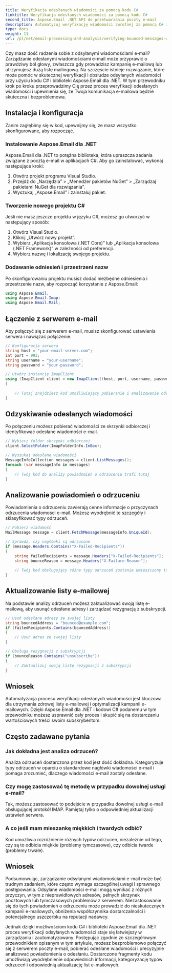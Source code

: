 ```yaml
---
title: Weryfikacja odesłanych wiadomości za pomocą kodu C#
linktitle: Weryfikacja odesłanych wiadomości za pomocą kodu C#
second_title: Aspose.Email .NET API do przetwarzania poczty e-mail
description: Automatyzuj weryfikację wiadomości zwrotnej za pomocą C# i Aspose.Email dla .NET. Z łatwością zarządzaj listami e-mailowymi i zwiększaj efektywność kampanii.
type: docs
weight: 11
url: /pl/net/email-processing-and-analysis/verifying-bounced-messages-with-csharp-code/
---
```


Czy masz dość radzenia sobie z odsyłanymi wiadomościami e-mail? Zarządzanie odesłanymi wiadomościami e-mail może przyprawić o prawdziwy ból głowy, zwłaszcza gdy prowadzisz kampanię e-mailową lub utrzymujesz dużą listę mailingową. Na szczęście istnieje rozwiązanie, które może pomóc w skutecznej weryfikacji i obsłudze odsyłanych wiadomości przy użyciu kodu C# i biblioteki Aspose.Email dla .NET. W tym przewodniku krok po kroku przeprowadzimy Cię przez proces weryfikacji odesłanych wiadomości i upewnienia się, że Twoja komunikacja e-mailowa będzie skuteczna i bezproblemowa.

## Instalacja i konfiguracja

Zanim zagłębimy się w kod, upewnijmy się, że masz wszystko skonfigurowane, aby rozpocząć.

### Instalowanie Aspose.Email dla .NET

Aspose.Email dla .NET to potężna biblioteka, która upraszcza zadania związane z pocztą e-mail w aplikacjach C#. Aby go zainstalować, wykonaj następujące kroki:

1. Otwórz projekt programu Visual Studio.
2. Przejdź do „Narzędzia” > „Menedżer pakietów NuGet” > „Zarządzaj pakietami NuGet dla rozwiązania”.
3. Wyszukaj „Aspose.Email” i zainstaluj pakiet.

### Tworzenie nowego projektu C#

Jeśli nie masz jeszcze projektu w języku C#, możesz go utworzyć w następujący sposób:

1. Otwórz Visual Studio.
2. Kliknij „Utwórz nowy projekt”.
3. Wybierz „Aplikacja konsolowa (.NET Core)” lub „Aplikacja konsolowa (.NET Framework)” w zależności od preferencji.
4. Wybierz nazwę i lokalizację swojego projektu.

### Dodawanie odniesień i przestrzeni nazw

Po skonfigurowaniu projektu musisz dodać niezbędne odniesienia i przestrzenie nazw, aby rozpocząć korzystanie z Aspose.Email:

```csharp
using Aspose.Email;
using Aspose.Email.Imap;
using Aspose.Email.Mail;
```

## Łączenie z serwerem e-mail

Aby połączyć się z serwerem e-mail, musisz skonfigurować ustawienia serwera i nawiązać połączenie.

```csharp
// Konfiguracja serwera
string host = "your-email-server.com";
int port = 993;
string username = "your-username";
string password = "your-password";

// Utwórz instancję ImapClient
using (ImapClient client = new ImapClient((host, port, username, password))
{
   
    // Tutaj znajdziesz kod umożliwiający pobieranie i analizowanie odesłanych wiadomości
}
```

## Odzyskiwanie odesłanych wiadomości

Po połączeniu możesz pobierać wiadomości ze skrzynki odbiorczej i identyfikować odesłane wiadomości e-mail.

```csharp
// Wybierz folder skrzynki odbiorczej
client.SelectFolder(ImapFolderInfo.InBox);

// Wyszukaj odesłane wiadomości
MessageInfoCollection messages = client.ListMessages();
foreach (var messageInfo in messages)
{
    // Twój kod do analizy powiadomień o odrzuceniu trafi tutaj
}
```

## Analizowanie powiadomień o odrzuceniu

Powiadomienia o odrzuceniu zawierają cenne informacje o przyczynach odrzucenia wiadomości e-mail. Możesz wyodrębnić te szczegóły i sklasyfikować typy odrzuceń.

```csharp
// Pobierz wiadomość
MailMessage message = client.FetchMessage(messageInfo.UniqueId);

// Sprawdź, czy nagłówki są odrzucone
if (message.Headers.Contains("X-Failed-Recipients"))
{
    string failedRecipients = message.Headers["X-Failed-Recipients"];
    string bounceReason = message.Headers["X-Failure-Reason"];
    
    // Twój kod obsługujący różne typy odrzuceń zostanie umieszczony tutaj
}
```

## Aktualizowanie listy e-mailowej

Na podstawie analizy odrzuceń możesz zaktualizować swoją listę e-mailową, aby usunąć odesłane adresy i zarządzać rezygnacją z subskrypcji.

```csharp
// Usuń odesłane adresy ze swojej listy
string bouncedAddress = "bounced@example.com";
if (failedRecipients.Contains(bouncedAddress))
{
    // Usuń adres ze swojej listy
}

// Obsługa rezygnacji z subskrypcji
if (bounceReason.Contains("unsubscribe"))
{
    // Zaktualizuj swoją listę rezygnacji z subskrypcji
}
```

## Wniosek

Automatyzacja procesu weryfikacji odesłanych wiadomości jest kluczowa dla utrzymania zdrowej listy e-mailowej i optymalizacji kampanii e-mailowych. Dzięki Aspose.Email dla .NET i kodowi C# podanemu w tym przewodniku możesz usprawnić cały proces i skupić się na dostarczaniu wartościowych treści swoim subskrybentom.

## Często zadawane pytania

### Jak dokładna jest analiza odrzuceń?

Analiza odrzuceń dostarczona przez kod jest dość dokładna. Kategoryzuje typy odrzuceń w oparciu o standardowe nagłówki wiadomości e-mail i pomaga zrozumieć, dlaczego wiadomości e-mail zostały odesłane.

### Czy mogę zastosować tę metodę w przypadku dowolnej usługi e-mail?

Tak, możesz zastosować to podejście w przypadku dowolnej usługi e-mail obsługującej protokół IMAP. Pamiętaj tylko o odpowiedniej aktualizacji ustawień serwera.

### A co jeśli mam mieszankę miękkich i twardych odbić?

Kod umożliwia rozróżnienie różnych typów odrzuceń, niezależnie od tego, czy są to odbicia miękkie (problemy tymczasowe), czy odbicia twarde (problemy trwałe).

## Wniosek

Podsumowując, zarządzanie odsyłanymi wiadomościami e-mail może być trudnym zadaniem, które często wymaga szczególnej uwagi i sprawnego postępowania. Odsyłane wiadomości e-mail mogą wynikać z różnych przyczyn, w tym z nieprawidłowych adresów, pełnych skrzynek pocztowych lub tymczasowych problemów z serwerem. Niezastosowanie się do tych powiadomień o odrzuceniu może prowadzić do nieskutecznych kampanii e-mailowych, obniżenia współczynnika dostarczalności i potencjalnego uszczerbku na reputacji nadawcy.

Jednak dzięki możliwościom kodu C# i biblioteki Aspose.Email dla .NET proces weryfikacji odsyłanych wiadomości staje się łatwiejszy w zarządzaniu i zautomatyzowany. Postępując zgodnie ze szczegółowym przewodnikiem opisanym w tym artykule, możesz bezproblemowo połączyć się z serwerem poczty e-mail, pobierać odesłane wiadomości i precyzyjnie analizować powiadomienia o odesłaniu. Dostarczone fragmenty kodu umożliwiają wyodrębnienie odpowiednich informacji, kategoryzację typów odrzuceń i odpowiednią aktualizację list e-mailowych.